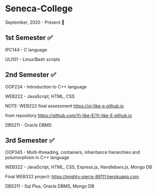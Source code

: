# Seneca-College
September, 2020 - Present :school:

1st Semester :white_check_mark:
-------------------------------------
IPC144 - C language 

ULI101 - Linux/Bash scripts


2nd Semester :white_check_mark:
-------------------------------------
OOP224 - Introduction to C++ language

WEB222 - JavaScript, HTML, CSS

NOTE: WEB222 final assessment https://yi-like-e.github.io 

from repository https://github.com/Yi-like-E/Yi-like-E.github.io

DBS211 - Oracle DBMS

3rd Semester :white_check_mark:
-------------------------------------
OOP345 - Multi-threading, containers, inheritance hierarchies and polumorphism in C++ language

WEB322 - JavaScript, HTML, CSS, Express.js, Handlebars.js, Mongo DB

Final WEB322 project: https://mighty-sierra-89111.herokuapp.com

DBS311 - Sql Plus, Oracle DBMS, Mongo DB
